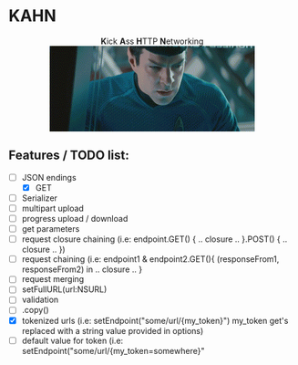KAHN
====

<p align="center">
  <b>K</b>ick <b>A</b>ss <b>H</b>TTP <b>N</b/>etworking<br />
  <img align="center" src="/KHAAAAAN.gif" />
</p>

Features / TODO list:
----
- [ ] JSON endings
   - [x] GET
- [ ] Serializer
- [ ] multipart upload
- [ ] progress upload / download
- [ ] get parameters
- [ ] request closure chaining (i.e: endpoint.GET() { .. closure .. }.POST() { .. closure .. })
- [ ] request chaining (i.e: endpoint1 & endpoint2.GET(){ (responseFrom1, responseFrom2) in .. closure .. }
- [ ] request merging
- [ ] setFullURL(url:NSURL)
- [ ] validation
- [ ] .copy()
- [x] tokenized urls (i.e: setEndpoint("some/url/{my_token}") my_token get's replaced with a string value provided in options)
- [ ] default value for token (i.e: setEndpoint("some/url/{my_token=somewhere}"

